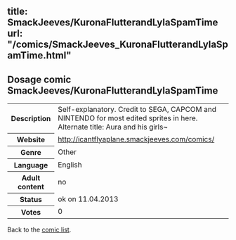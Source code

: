 title: SmackJeeves/KuronaFlutterandLylaSpamTime
url: "/comics/SmackJeeves_KuronaFlutterandLylaSpamTime.html"
---
Dosage comic SmackJeeves/KuronaFlutterandLylaSpamTime
-----------------------------------------

<table class="comicinfo">
<tr>
<th>Description</th><td>Self-explanatory. Credit to SEGA, CAPCOM and NINTENDO for most edited sprites in here. Alternate title: Aura and his girls~</td>
</tr>
<tr>
<th>Website</th><td><a href="http://icantflyaplane.smackjeeves.com/comics/">http://icantflyaplane.smackjeeves.com/comics/</a></td>
</tr>
<tr>
<th>Genre</th><td>Other</td>
</tr>
<tr>
<th>Language</th><td>English</td>
</tr>
<tr>
<th>Adult content</th><td>no</td>
</tr>
<tr>
<th>Status</th><td>ok on 11.04.2013</td>
</tr>
<tr>
<th>Votes</th><td>0</div></td>
</tr>
</table>

Back to the [comic list](../comic-index.html).
